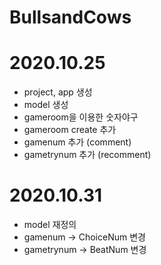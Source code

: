 # BullsandCows

# 2020.10.25
 - project, app 생성
 - model 생성
 - gameroom을 이용한 숫자야구
 - gameroom create 추가
 - gamenum 추가 (comment)
 - gametrynum 추가 (recomment)

# 2020.10.31
 - model 재정의
 - gamenum -> ChoiceNum 변경
 - gametrynum -> BeatNum 변경